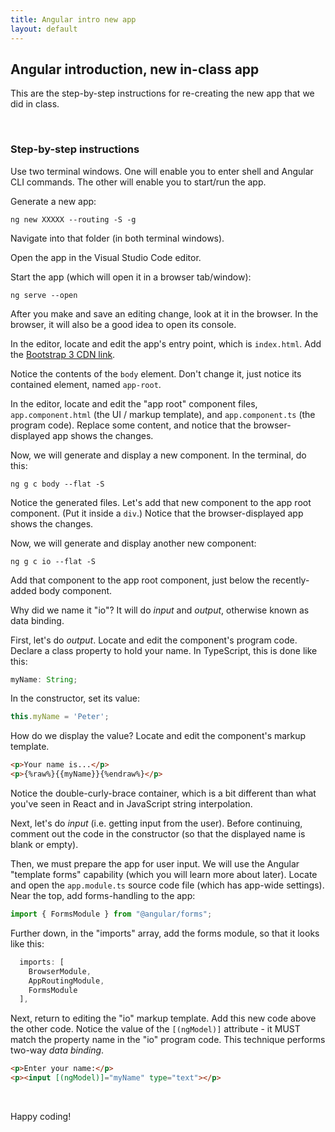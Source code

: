 ```yaml
---
title: Angular intro new app
layout: default
---
```


## Angular introduction, new in-class app

This are the step-by-step instructions for re-creating the new app that we did in class. 

<br>

### Step-by-step instructions

Use two terminal windows. One will enable you to enter shell and Angular CLI commands. The other will enable you to start/run the app. 

Generate a new app:
```
ng new XXXXX --routing -S -g
```

Navigate into that folder (in both terminal windows). 

Open the app in the Visual Studio Code editor. 

Start the app (which will open it in a browser tab/window):
```
ng serve --open
```

After you make and save an editing change, look at it in the browser. In the browser, it will also be a good idea to open its console. 

In the editor, locate and edit the app's entry point, which is `index.html`. Add the [Bootstrap 3 CDN link](https://getbootstrap.com/docs/3.3/getting-started/#download-cdn). 

Notice the contents of the `body` element. Don't change it, just notice its contained element, named `app-root`. 

In the editor, locate and edit the "app root" component files, `app.component.html` (the UI / markup template), and `app.component.ts` (the program code). Replace some content, and notice that the browser-displayed app shows the changes.

Now, we will generate and display a new component. In the terminal, do this:
```
ng g c body --flat -S
```

Notice the generated files. Let's add that new component to the app root component. (Put it inside a `div`.) Notice that the browser-displayed app shows the changes. 

Now, we will generate and display another new component:
```
ng g c io --flat -S
```

Add that component to the app root component, just below the recently-added body component. 

Why did we name it "io"? It will do *input* and *output*, otherwise known as data binding. 

First, let's do *output*. Locate and edit the component's program code. Declare a class property to hold your name. In TypeScript, this is done like this:
```ts
myName: String;
```

In the constructor, set its value:
```ts
this.myName = 'Peter';
```

How do we display the value? Locate and edit the component's markup template. 
```html
<p>Your name is...</p>
<p>{%raw%}{{myName}}{%endraw%}</p>
```

Notice the double-curly-brace container, which is a bit different than what you've seen in React and in JavaScript string interpolation. 

Next, let's do *input* (i.e. getting input from the user). Before continuing, comment out the code in the constructor (so that the displayed name is blank or empty). 

Then, we must prepare the app for user input. We will use the Angular "template forms" capability (which you will learn more about later). Locate and open the `app.module.ts` source code file (which has app-wide settings). Near the top, add forms-handling to the app:
```ts
import { FormsModule } from "@angular/forms";
```

Further down, in the "imports" array, add the forms module, so that it looks like this:
```ts
  imports: [
    BrowserModule,
    AppRoutingModule,
    FormsModule
  ],
```

Next, return to editing the "io" markup template. Add this new code above the other code. Notice the value of the `[(ngModel)]` attribute - it MUST match the property name in the "io" program code. This technique performs two-way *data binding*. 

```html
<p>Enter your name:</p>
<p><input [(ngModel)]="myName" type="text"></p>
```
<br>

Happy coding!

<br>
